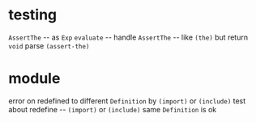 # testing

`AssertThe` -- as `Exp`
`evaluate` -- handle `AssertThe` -- like `(the)` but return `void`
parse `(assert-the)`

# module

error on redefined to different `Definition` by `(import)` or `(include)`
test about redefine -- `(import)` or `(include)` same `Definition` is ok
